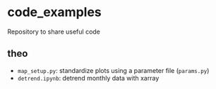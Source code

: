 # code_examples
Repository to share useful code

## theo
* ```map_setup.py```: standardize plots using a parameter file (```params.py```)  
* ```detrend.ipynb```: detrend monthly data with xarray
